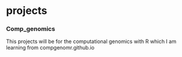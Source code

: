 # projects

### Comp_genomics
This projects will be for the computational genomics with R which I am learning from compgenomr.github.io
